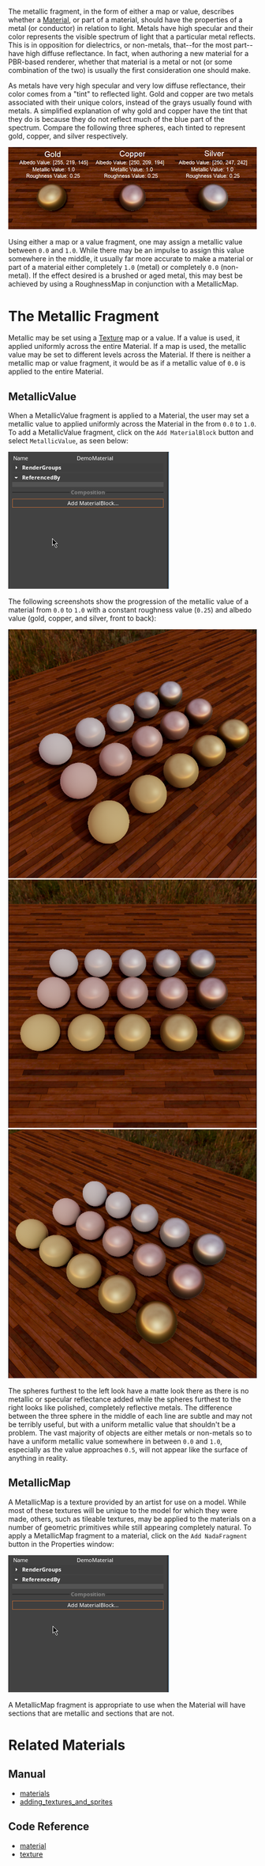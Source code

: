 The metallic fragment, in the form of either a map or value, describes whether a [Material](https://github.com/ZilchEngine/ZilchDocs/blob/master/zilch_editor_documentation/zilchmanual/graphics/materials.md), or part of a material, should have the properties of a metal (or conductor) in relation to light. Metals have high specular and their color represents the visible spectrum of light that a particular metal reflects. This is in opposition for dielectrics, or non-metals, that--for the most part--have high diffuse reflectance. In fact, when authoring a new material for a PBR-based renderer, whether that material is a metal or not (or some combination of the two) is usually the first consideration one should make.

As metals have very high specular and very low diffuse reflectance, their color comes from a "tint" to reflected light. Gold and copper are two metals associated with their unique colors, instead of the grays usually found with metals. A simplified explanation of why gold and copper have the tint that they do is because they do not reflect much of the blue part of the spectrum. Compare the following three spheres, each tinted to represent gold, copper, and silver respectively.



![Metallic_Overview_Spheres](https://raw.githubusercontent.com/ZilchEngine/ZilchFiles/master/doc_files/28444.png)


Using either a map or a value fragment, one may assign a metallic value between `0.0` and `1.0`. While there may be an impulse to assign this value somewhere in the middle, it usually far more accurate to make a material or part of a material either completely `1.0` (metal) or completely `0.0` (non-metal). If the effect desired is a brushed or aged metal, this may best be achieved by using a RoughnessMap in conjunction with a MetallicMap. 

 #  The Metallic Fragment

Metallic may be set using a [Texture](https://github.com/ZilchEngine/ZilchDocs/blob/master/code_reference/class_reference/texture.md) map or a value. If a value is used, it applied uniformly across the entire Material. If a map is used, the metallic value may be set to different levels across the Material.  If there is neither a metallic map or value fragment, it would be as if a metallic value of `0.0` is applied to the entire Material.

 ##  MetallicValue

When a MetallicValue fragment is applied to a Material, the user may set a metallic value to applied uniformly across the Material in the from `0.0` to `1.0`. To add a MetallicValue fragment, click on the `Add MaterialBlock` button and select `MetallicValue`, as seen below:



![AddValue](https://raw.githubusercontent.com/ZilchEngine/ZilchFiles/master/doc_files/47838.gif)


The following screenshots show the progression of the metallic value of a material from `0.0` to `1.0` with a constant roughness value (`0.25`) and albedo value (gold, copper, and silver, front to back):



![MetalTriA](https://raw.githubusercontent.com/ZilchEngine/ZilchFiles/master/doc_files/28438.png) ![MetalTriB](https://raw.githubusercontent.com/ZilchEngine/ZilchFiles/master/doc_files/28440.png) ![MetalTriC](https://raw.githubusercontent.com/ZilchEngine/ZilchFiles/master/doc_files/28442.png)


The spheres furthest to the left look have a matte look there as there is no metallic or specular reflectance added while the spheres furthest to the right looks like polished, completely reflective metals. The difference between the three sphere in the middle of each line are subtle and may not be terribly useful, but with a uniform metallic value that shouldn't be a problem. The vast majority of objects are either metals or non-metals so to have a uniform metallic value somewhere in between `0.0` and `1.0`, especially as the value approaches `0.5`, will not appear like the surface of anything in reality.

 ##  MetallicMap

A MetallicMap is a texture provided by an artist for use on a model. While most of these textures will be unique to the model for which they were made, others, such as tileable textures, may be applied to the materials on a number of geometric primitives while still appearing completely natural. To apply a MetallicMap fragment to a material, click on the `Add NadaFragment` button in the Properties window:



![AddMap](https://raw.githubusercontent.com/ZilchEngine/ZilchFiles/master/doc_files/47848.gif)


A MetallicMap fragment is appropriate to use when the Material will have sections that are metallic and sections that are not. 

 # Related Materials

 ## Manual
- [materials](https://github.com/ZilchEngine/ZilchDocs/blob/master/zilch_editor_documentation/zilchmanual/graphics/materials.md)
- [adding_textures_and_sprites](https://github.com/ZilchEngine/ZilchDocs/blob/master/zilch_editor_documentation/zilchmanual/graphics/adding_assets/adding_textures_and_sprites.md)

 ## Code Reference
- [material](https://github.com/ZilchEngine/ZilchDocs/blob/master/code_reference/class_reference/material.md)
- [texture](https://github.com/ZilchEngine/ZilchDocs/blob/master/code_reference/class_reference/texture.md) 

 